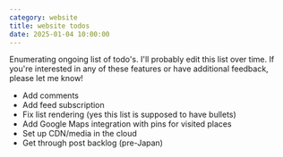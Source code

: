 ```yaml
---
category: website
title: website todos
date: 2025-01-04 10:00:00
---
```


Enumerating ongoing list of todo's. I'll probably edit this list over time. If you're interested in any of these features or have additional feedback, please let me know!

- Add comments
- Add feed subscription
- Fix list rendering (yes this list is supposed to have bullets)
- Add Google Maps integration with pins for visited places
- Set up CDN/media in the cloud
- Get through post backlog (pre-Japan)